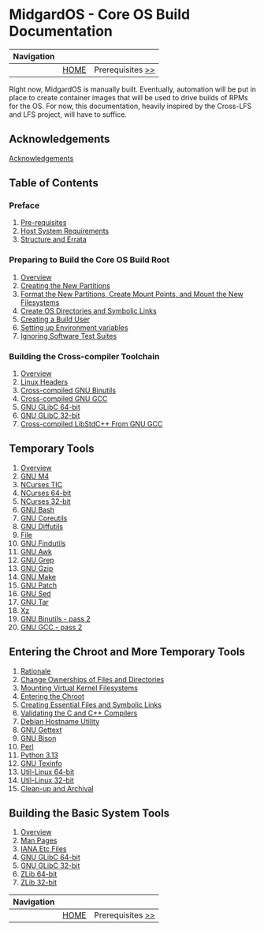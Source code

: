 # MidgardOS - Core OS Build Documentation

| Navigation |||
| --- | --- | ---: |
| | [HOME](./README.md) | Prerequisites [>>](./Prerequisites.md) |

Right now, MidgardOS is manually built. Eventually, automation will be put in place to create container images that will be used to drive builds of RPMs for the OS. For now, this documentation, heavily inspired by the Cross-LFS and LFS project, will have to suffice.

## Acknowledgements

[Acknowledgements](./Acknowledgements.md)

## Table of Contents

### Preface

1. [Pre-requisites](./Prerequisites.md)
1. [Host System Requirements](./HostRequirements.md)
1. [Structure and Errata](./Structure.md)

### Preparing to Build the Core OS Build Root

1. [Overview](./PrepOverview.md)
1. [Creating the New Partitions](./CreatePartition.md)
1. [Format the New Partitions, Create Mount Points, and Mount the New Filesystems](./ManageDisk.md)
1. [Create OS Directories and Symbolic Links](./DirectoriesAndSymlinks.md)
1. [Creating a Build User](./CreateBuildUser.md)
1. [Setting up Environment variables](./SetEnvironmentVars.md)
1. [Ignoring Software Test Suites](./IgnoringPreFinalSWTests.md)

### Building the Cross-compiler Toolchain

1. [Overview](./CrossCompilationTools/Overview.md)
1. [Linux Headers](./CrossCompilationTools/LinuxHeaders.md)
1. [Cross-compiled GNU Binutils](./CrossCompilationTools/GNUBinutils.md)
1. [Cross-compiled GNU GCC](./CrossCompilationTools/GNUGCC.md)
1. [GNU GLibC 64-bit](./CrossCompilationTools/GNUGLibC64bit.md)
1. [GNU GLibC 32-bit](./CrossCompilationTools/GNUGLibC32bit.md)
1. [Cross-compiled LibStdC++ From GNU GCC](./CrossCompilationTools/LibStdC++.md)

## Temporary Tools

1. [Overview](./TempTools/Overview.md)
1. [GNU M4](./TempTools/GNUM4.md)
1. [NCurses TIC](./TempTools/NCursesTic.md)
1. [NCurses 64-bit](./TempTools/NCurses64bit.md)
1. [NCurses 32-bit](./TempTools/NCurses32bit.md)
1. [GNU Bash](./TempTools/GNUBash.md)
1. [GNU Coreutils](./TempTools/GNUCoreutils.md)
1. [GNU Diffutils](./TempTools/GNUDiffutils.md)
1. [File](./TempTools/File.md)
1. [GNU Findutils](./TempTools/GNUFindutils.md)
1. [GNU Awk](./TempTools/GAWK.md)
1. [GNU Grep](./TempTools/GNUGrep.md)
1. [GNU Gzip](./TempTools/GNUGzip.md)
1. [GNU Make](./TempTools/GNUMake.md)
1. [GNU Patch](./TempTools/GNUPatch.md)
1. [GNU Sed](./TempTools/GNUSed.md)
1. [GNU Tar](./TempTools/GNUTar.md)
1. [Xz](./TempTools/Xz.md)
1. [GNU Binutils - pass 2](./TempTools/GNUBinutils.md)
1. [GNU GCC - pass 2](./TempTools/GNUGCC.md)

## Entering the Chroot and More Temporary Tools

1. [Rationale](./ChrootTempTools/ChrootBuildingTempTools.md)
1. [Change Ownerships of Files and Directories](./ChrootTempTools/ChangeOwnerships.md)
1. [Mounting Virtual Kernel Filesystems](./ChrootTempTools/MountingVirtualKernelFilesystems.md)
1. [Entering the Chroot](./ChrootTempTools/EnteringChroot.md)
1. [Creating Essential Files and Symbolic Links](./ChrootTempTools/EssentialFilesAndSymlinks.md)
1. [Validating the C and C++ Compilers](./ChrootTempTools/ValidatingCompilers.md)
1. [Debian Hostname Utility](./ChrootTempTools/Hostname.md)
1. [GNU Gettext](./ChrootTempTools/GNUGettext.md)
1. [GNU Bison](./ChrootTempTools/GNUBison.md)
1. [Perl](./ChrootTempTools/Perl.md)
1. [Python 3.13](./ChrootTempTools/Python313.md)
1. [GNU Texinfo](./ChrootTempTools/GNUTexinfo.md)
1. [Util-Linux 64-bit](./ChrootTempTools/UtilLinux64bit.md)
1. [Util-Linux 32-bit](./ChrootTempTools/UtilLinux32bit.md)
1. [Clean-up and Archival](./ChrootTempTools/CleanupAndArchival.md)

## Building the Basic System Tools

1. [Overview](./BasicSystem/Overview.md)
1. [Man Pages](./BasicSystem/ManPages.md)
1. [IANA Etc Files](./BasicSystem/IanaEtcFiles.md)
1. [GNU GLibC 64-bit](./BasicSystem/GLibC64bit.md)
1. [GNU GLibC 32-bit](./BasicSystem/GLibC32bit.md)
1. [ZLib 64-bit](./BasicSystem/ZLib64bit.md)
1. [ZLib 32-bit](./BasicSystem/ZLib32bit.md)

| Navigation |||
| --- | --- | ---: |
| | [HOME](./README.md) | Prerequisites [>>](./Prerequisites.md) |

